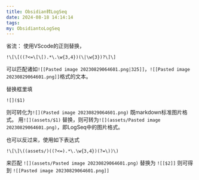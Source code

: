 ```yaml
---
title: Obsidian转LogSeq
date: 2024-08-18 14:14:14
tags:
my: ObsidiantoLogSeq
---
```

省流：
使用VScode的正则替换，
```
!\[\[((?<=\[\[).*\.\w{3,4})(\|\w{3})?\]\]
```

可以匹配诸如`![[Pasted image 20230829064601.png|325]]`，`![[Pasted image 20230829064601.png]]`格式的文本。

替换框里填
```
![]($1)
```
则可转化为`![](Pasted image 20230829064601.png)`
既markdown标准图片格式。
用`![](assets/$1)` 替换，则可转为`![](assets/Pasted image 20230829064601.png)`，即LogSeq中的图片格式。

也可以反过来，使用如下表达式 
```
!\[\]\((assets/)((?<=).*\.\w{3,4})(?=\))\) 
```

来匹配 `![](assets/Pasted image 20230829064601.png)`
替换为 `![[$2]]` 则可得到  `![[Pasted image 20230829064601.png]]`

